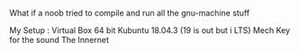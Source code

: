 What if a noob tried to compile and run all the gnu-machine stuff

My Setup : 
  Virtual Box 64 bit
  Kubuntu 18.04.3 (19 is out but i LTS)
  Mech Key for the sound
  The Innernet
  
 
